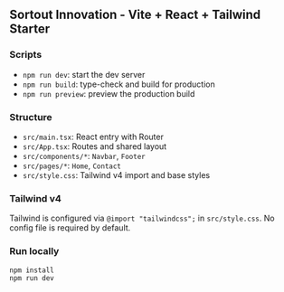 ## Sortout Innovation - Vite + React + Tailwind Starter

### Scripts

- `npm run dev`: start the dev server
- `npm run build`: type-check and build for production
- `npm run preview`: preview the production build

### Structure

- `src/main.tsx`: React entry with Router
- `src/App.tsx`: Routes and shared layout
- `src/components/*`: `Navbar`, `Footer`
- `src/pages/*`: `Home`, `Contact`
- `src/style.css`: Tailwind v4 import and base styles

### Tailwind v4

Tailwind is configured via `@import "tailwindcss";` in `src/style.css`. No config file is required by default.

### Run locally

```bash
npm install
npm run dev
```
